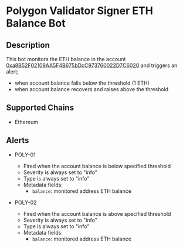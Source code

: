 # Polygon Validator Signer ETH Balance Bot

## Description
This bot monitors the ETH balance in the account [0xa8B52F02108AA5F4B675bDcC973760022D7C6020](https://etherscan.io/address/0xa8B52F02108AA5F4B675bDcC973760022D7C6020) and triggers an alert;
- when account balance falls below the threshold (1 ETH)
- when account balance recovers and raises above the threshold

## Supported Chains
- Ethereum
## Alerts
- POLY-01
  - Fired when the account balance is below specified threshold
  - Severity is always set to "info" 
  - Type is always set to "info"
  - Metadata fields:
    - `balance`: monitored address ETH balance


- POLY-02
  - Fired when the account balance is above specified threshold
  - Severity is always set to "info" 
  - Type is always set to "info"
  - Metadata fields:
    - `balance`: monitored address ETH balance


